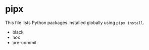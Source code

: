 # pipx

This file lists Python packages installed globally using `pipx install`.

- black
- nox
- pre-commit
